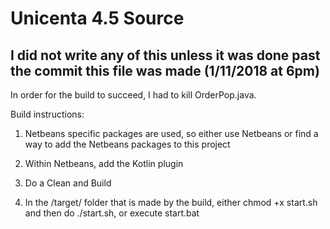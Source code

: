 # Unicenta 4.5 Source

## I did not write any of this unless it was done past the commit this file was made (1/11/2018 at 6pm)

In order for the build to succeed, I had to kill OrderPop.java.

Build instructions:

1. Netbeans specific packages are used, so either use Netbeans or find a way to add the Netbeans packages to this project

2. Within Netbeans, add the Kotlin plugin

3. Do a Clean and Build

4. In the /target/ folder that is made by the build, either chmod +x start.sh and then do ./start.sh, or execute start.bat

